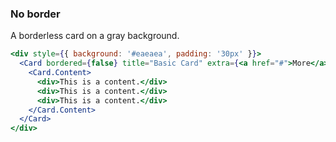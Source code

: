 <demo>

### No border

A borderless card on a gray background.

```jsx live
<div style={{ background: '#eaeaea', padding: '30px' }}>
  <Card bordered={false} title="Basic Card" extra={<a href="#">More</a>}>
    <Card.Content>
      <div>This is a content.</div>
      <div>This is a content.</div>
      <div>This is a content.</div>
    </Card.Content>
  </Card>
</div>
```

</demo>
